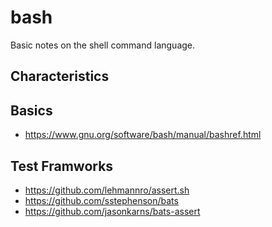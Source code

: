 bash
======

Basic notes on the shell command language. 

## Characteristics

## Basics

* https://www.gnu.org/software/bash/manual/bashref.html

## Test Framworks

* https://github.com/lehmannro/assert.sh
* https://github.com/sstephenson/bats
* https://github.com/jasonkarns/bats-assert
